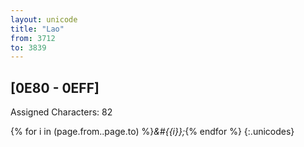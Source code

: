 ```yaml
---
layout: unicode
title: "Lao"
from: 3712
to: 3839
---
```


## 	[0E80 - 0EFF]

Assigned Characters: 82

{% for i in (page.from..page.to) %}<i>&#{{i}};</i>{% endfor %}
{:.unicodes}
